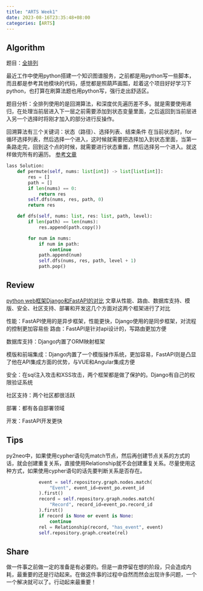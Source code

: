```yaml
---
title: "ARTS Week1"
date: 2023-08-16T23:35:48+08:00
categories: [ARTS]
---
```


## Algorithm

题目：[全排列](https://leetcode.cn/problems/permutations/)

最近工作中使用python搭建一个知识图谱服务，之前都是用python写一些脚本，而且都是参考其他模块的代码，感觉都是照葫芦画瓢，趁着这个项目好好学习下python，也打算在刷算法题也用python写，强行走出舒适区。



题目分析：全排列使用的是回溯算法，和深度优先遍历差不多。就是需要使用递归，在处理当前层进入下一层之前需要添加到状态变量里面，之后返回到当前层进入另一个选择时将刚才加入的部分进行反操作。


回溯算法有三个关键词：状态（路径）、选择列表、结束条件
在当前状态时，for循环选择列表，然后选择一个进入，这时候就需要把选择加入到状态里面，当第一条路走完，回到这个点的时候，就需要进行状态重置，然后选择另一个进入。就这样做完所有的遍历。
[参考文章](https://labuladong.gitee.io/algo/di-ling-zh-bfe1b/hui-su-sua-c26da/)

```python
lass Solution:
    def permute(self, nums: list[int]) -> list[list[int]]:
        res = []
        path = []
        if len(nums) == 0:
            return res
        self.dfs(nums, res, path, 0)
        return res

    def dfs(self, nums: list, res: list, path, level):
        if len(path) == len(nums):
            res.append(path.copy())

        for num in nums:
            if num in path:
                continue
            path.append(num)
            self.dfs(nums, res, path, level + 1)
            path.pop()
```

## Review

[python web框架Django和FastAPI的对比](https://hackernoon.com/python-web-frameworks-compared-django-vs-fastapi)
文章从性能、路由、数据库支持、模版、安全、社区支持、部署和开发这几个方面对这两个框架进行了对比


性能：FastAPI使用的是异步框架，性能更快，Django使用的是同步框架，对流程的控制更加容易些
路由：FastAPI是针对api设计的，写路由更加方便

数据库支持：Django内置了ORM映射框架

模版和前端集成：Django内置了一个模版操作系统，更加容易，FastAPI则是凸显了他在API集成方面的优势，与VUE和Angular集成方便

安全：在sql注入攻击和XSS攻击，两个框架都是做了保护的。Django有自己的权限验证系统

社区支持：两个社区都很活跃

部署：都有各自部署领域

开发：FastAPI开发更快

## Tips

py2neo中，如果使用cypher语句先match节点，然后再创建节点关系的方式的话，就会创建重复关系，直接使用Relationship就不会创建重复关系。尽量使用这种方式，如果使用cypher语句的话先要判断关系是否存在。

```python
            event = self.repository.graph.nodes.match(
                "Event", event_id=event_po.event_id
            ).first()
            record = self.repository.graph.nodes.match(
                "Record", record_id=event_po.record_id
            ).first()
            if record is None or event is None:
                continue
            rel = Relationship(record, "has_event", event)
            self.repository.graph.create(rel)
```

## Share

做一件事之前做一定的准备是有必要的。但是一直停留在想的阶段，只会造成内耗，最重要的还是行动起来。在做这件事的过程中自然而然会出现许多问题，一个一个解决就可以了。行动起来最重要！
